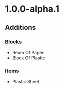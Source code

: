 # 1.0.0-alpha.1

## Additions

### Blocks

- Ream Of Paper
- Block Of Plastic

### Items

- Plastic Sheet